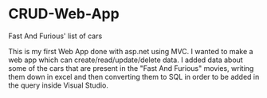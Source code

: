 # CRUD-Web-App
Fast And Furious' list of cars

This is my first Web App done with asp.net using MVC. I wanted to make a web app which can create/read/update/delete data.
I added data about some of the cars that are present in the "Fast And Furious" movies, writing them down in excel and then converting them to SQL in order to be added in the query inside Visual Studio.

